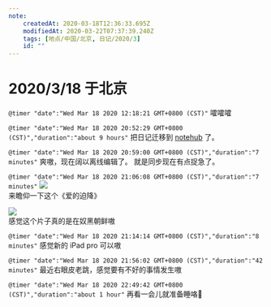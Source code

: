 ```yaml
---
note:
    createdAt: 2020-03-18T12:36:33.695Z
    modifiedAt: 2020-03-22T07:37:39.240Z
    tags: [地点/中国/北京, 日记/2020/3]
    id: ""
---
```

# 2020/3/18 于北京

`@timer "date":"Wed Mar 18 2020 12:18:21 GMT+0800 (CST)"`
嚯嚯嚯

`@timer "date":"Wed Mar 18 2020 20:52:29 GMT+0800 (CST)","duration":"about 9 hours"`
把日记迁移到 [notehub](https://github.com/0xGG/notehub) 了。

`@timer "date":"Wed Mar 18 2020 20:59:00 GMT+0800 (CST)","duration":"7 minutes"`
爽嗷，现在阔以离线编辑了。
就是同步现在有点捉急了。  

`@timer "date":"Wed Mar 18 2020 21:06:08 GMT+0800 (CST)","duration":"7 minutes"`
![](https://i.loli.net/2020/03/18/OYRS8PlXMAcieLE.jpg)  
来瞻仰一下这个《爱的迫降》

![](https://i.loli.net/2020/03/18/rVY4hpHPwqmX6UE.jpg)  
感觉这个片子真的是在奴黑朝鲜嗷

`@timer "date":"Wed Mar 18 2020 21:14:14 GMT+0800 (CST)","duration":"8 minutes"`
感觉新的 iPad pro 可以嗷

`@timer "date":"Wed Mar 18 2020 21:56:02 GMT+0800 (CST)","duration":"42 minutes"`
最近右眼皮老跳，感觉要有不好的事情发生嗷

`@timer "date":"Wed Mar 18 2020 22:49:42 GMT+0800 (CST)","duration":"about 1 hour"`
再看一会儿就准备睡咯🌝

